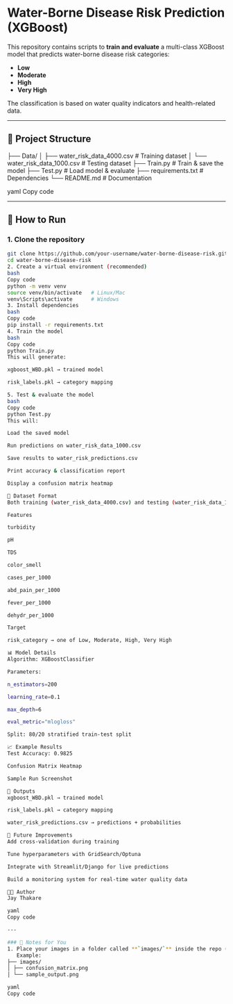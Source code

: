 # Water-Borne Disease Risk Prediction (XGBoost)

This repository contains scripts to **train and evaluate** a multi-class XGBoost model that predicts water-borne disease risk categories:

- **Low**  
- **Moderate**  
- **High**  
- **Very High**  

The classification is based on water quality indicators and health-related data.

---

## 📂 Project Structure

├── Data/
│ ├── water_risk_data_4000.csv # Training dataset
│ └── water_risk_data_1000.csv # Testing dataset
├── Train.py # Train & save the model
├── Test.py # Load model & evaluate
├── requirements.txt # Dependencies
└── README.md # Documentation

yaml
Copy code

---

## 🚀 How to Run

### 1. Clone the repository
```bash
git clone https://github.com/your-username/water-borne-disease-risk.git
cd water-borne-disease-risk
2. Create a virtual environment (recommended)
bash
Copy code
python -m venv venv
source venv/bin/activate   # Linux/Mac
venv\Scripts\activate      # Windows
3. Install dependencies
bash
Copy code
pip install -r requirements.txt
4. Train the model
bash
Copy code
python Train.py
This will generate:

xgboost_WBD.pkl → trained model

risk_labels.pkl → category mapping

5. Test & evaluate the model
bash
Copy code
python Test.py
This will:

Load the saved model

Run predictions on water_risk_data_1000.csv

Save results to water_risk_predictions.csv

Print accuracy & classification report

Display a confusion matrix heatmap

🧾 Dataset Format
Both training (water_risk_data_4000.csv) and testing (water_risk_data_1000.csv) datasets should include:

Features

turbidity

pH

TDS

color_smell

cases_per_1000

abd_pain_per_1000

fever_per_1000

dehydr_per_1000

Target

risk_category → one of Low, Moderate, High, Very High

📊 Model Details
Algorithm: XGBoostClassifier

Parameters:

n_estimators=200

learning_rate=0.1

max_depth=6

eval_metric="mlogloss"

Split: 80/20 stratified train-test split

📈 Example Results
Test Accuracy: 0.9825

Confusion Matrix Heatmap

Sample Run Screenshot

💾 Outputs
xgboost_WBD.pkl → trained model

risk_labels.pkl → category mapping

water_risk_predictions.csv → predictions + probabilities

🔮 Future Improvements
Add cross-validation during training

Tune hyperparameters with GridSearch/Optuna

Integrate with Streamlit/Django for live predictions

Build a monitoring system for real-time water quality data

👨‍💻 Author
Jay Thakare

yaml
Copy code

---

### 🔑 Notes for You
1. Place your images in a folder called **`images/`** inside the repo (next to README.md).  
   Example:
├── images/
│ ├── confusion_matrix.png
│ └── sample_output.png

yaml
Copy code
